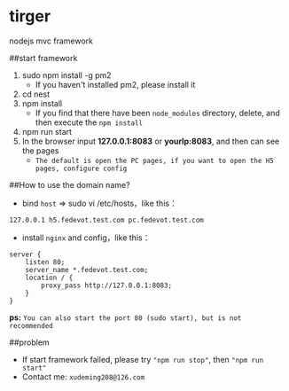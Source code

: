 # tirger
nodejs mvc framework

##start framework
1. sudo npm install -g pm2 
    * If you haven't installed pm2, please install it
2. cd nest
3. npm install
    * If you find that there have been `node_modules` directory, delete, and then execute the `npm install`
4. npm run start
5. In the browser input **127.0.0.1:8083** or **yourIp:8083**, and then can see the pages
    * `The default is open the PC pages, if you want to open the H5 pages, configure config`

##How to use the domain name?
* bind `host` => sudo vi /etc/hosts，like this：

```
127.0.0.1 h5.fedevot.test.com pc.fedevot.test.com
```
* install `nginx` and config，like this：

```
server {
    listen 80;
    server_name *.fedevot.test.com;
    location / {
        proxy_pass http://127.0.0.1:8083;
    }
}
```

**ps:**
`You can also start the port 80 (sudo start), but is not recommended`

##problem
* If start framework failed, please try `"npm run stop"`, then `"npm run start"`
* Contact me: `xudeming208@126.com`
